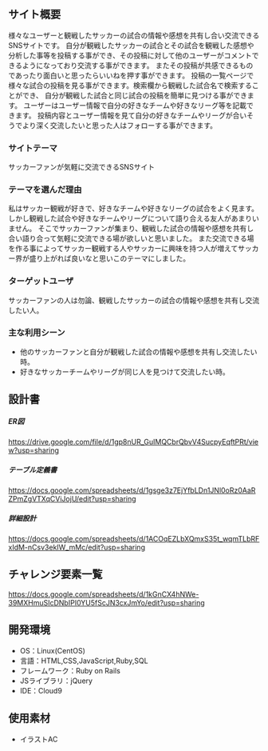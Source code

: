 # <SOCCERZONE>

## サイト概要
様々なユーザーと観戦したサッカーの試合の情報や感想を共有し合い交流できるSNSサイトです。
自分が観戦したサッカーの試合とその試合を観戦した感想や分析した事等を投稿する事ができ、その投稿に対して他のユーザーがコメントできるようになっており交流する事ができます。
またその投稿が共感できるものであったり面白いと思ったらいいねを押す事ができます。 投稿の一覧ページで様々な試合の投稿を見る事ができます。検索欄から観戦した試合名で検索することができ、
自分が観戦した試合と同じ試合の投稿を簡単に見つける事ができます。
ユーザーはユーザー情報で自分の好きなチームや好きなリーグ等を記載できます。
投稿内容とユーザー情報を見て自分の好きなチームやリーグが合いそうでより深く交流したいと思った人はフォローする事ができます。

### サイトテーマ
サッカーファンが気軽に交流できるSNSサイト

### テーマを選んだ理由
私はサッカー観戦が好きで、好きなチームや好きなリーグの試合をよく見ます。 しかし観戦した試合や好きなチームやリーグについて語り合える友人があまりいません。
そこでサッカーファンが集まり、観戦した試合の情報や感想を共有し合い語り合って気軽に交流できる場が欲しいと思いました。
また交流できる場を作る事によってサッカー観戦する人やサッカーに興味を持つ人が増えてサッカー界が盛り上がれば良いなと思いこのテーマにしました。

### ターゲットユーザ
サッカーファンの人は勿論、観戦したサッカーの試合の情報や感想を共有し交流したい人。

### 主な利用シーン
- 他のサッカーファンと自分が観戦した試合の情報や感想を共有し交流したい時。
- 好きなサッカーチームやリーグが同じ人を見つけて交流したい時。

## 設計書
##### ER図
https://drive.google.com/file/d/1gp8nUR_GuIMQCbrQbvV4SucpyEqftPRt/view?usp=sharing
##### テーブル定義書
https://docs.google.com/spreadsheets/d/1gsge3z7EjYfbLDn1JNl0oRz0AaRZPmZgVTXqCViJojU/edit?usp=sharing
##### 詳細設計
https://docs.google.com/spreadsheets/d/1ACOqEZLbXQmxS35t_wqmTLbRFxIdM-nCsv3ekIW_mMc/edit?usp=sharing

## チャレンジ要素一覧
https://docs.google.com/spreadsheets/d/1kGnCX4hNWe-39MXHmuSIcDNbIPI0YU5fScJN3cxJmYo/edit?usp=sharing

## 開発環境
- OS：Linux(CentOS)
- 言語：HTML,CSS,JavaScript,Ruby,SQL
- フレームワーク：Ruby on Rails
- JSライブラリ：jQuery
- IDE：Cloud9

## 使用素材
- イラストAC